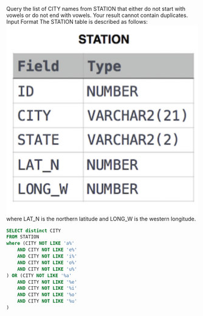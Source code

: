 Query the list of CITY names from STATION that either do not start with vowels or do not end with vowels. Your result cannot contain duplicates.
Input Format
The STATION table is described as follows:
![](weather_table.png)
where LAT_N is the northern latitude and LONG_W is the western longitude.

```sql
SELECT distinct CITY 
FROM STATION 
where (CITY NOT LIKE 'a%' 
    AND CITY NOT LIKE 'e%' 
    AND CITY NOT LIKE 'i%' 
    AND CITY NOT LIKE 'o%'
    AND CITY NOT LIKE 'u%'
) OR (CITY NOT LIKE '%a' 
    AND CITY NOT LIKE '%e'
    AND CITY NOT LIKE '%i'
    AND CITY NOT LIKE '%o'
    AND CITY NOT LIKE '%u'
)

```